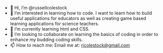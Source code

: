 - 👋 Hi, I’m @russellcolestock
- 👀 I’m interested in learning how to code.  I want to learn how to build useful applications for educators as well as creating game based learning applications for science teachers.
- 🌱 I’m currently learning html and CSS.
- 💞️ I’m looking to collaborate on learning the basics of coding in order to enhance my budding coding skills.
- 📫 How to reach me:  Email me at:  rjcolestock@gmail.com

<!---
russellcolestock/russellcolestock is a ✨ special ✨ repository because its `README.md` (this file) appears on your GitHub profile.
You can click the Preview link to take a look at your changes.
--->
